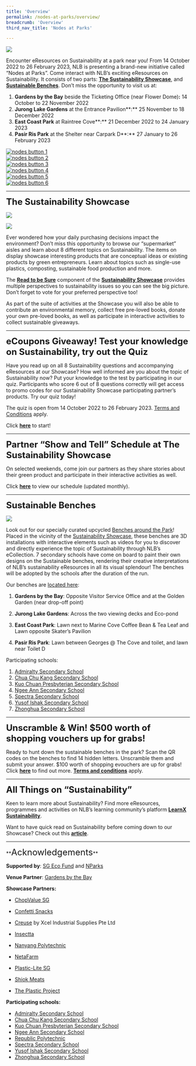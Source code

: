 ```yaml
---
title: 'Overview'
permalink: /nodes-at-parks/overview/
breadcrumb: 'Overview'
third_nav_title: 'Nodes at Parks'

---
```



![](../images/nodes-at-parks-01-min.png)

Encounter eResources on Sustainability at a park near you! From 14 October 2022 to 26 February 2023, NLB is presenting a brand-new initiative called “Nodes at Parks”. Come interact with NLB’s exciting eResources on Sustainability. It consists of two parts: **[The Sustainability Showcase](https://go.gov.sg/rtbs-nodes-showcase)**, and **[Sustainable Benches](https://go.gov.sg/rtbs-nodes-bench)**. Don’t miss the opportunity to visit us at:

1. **Gardens by the Bay** beside the Ticketing Office (near Flower Dome)**:** 14 October to 22 November 2022
2. **Jurong Lake Gardens** at the Entrance Pavilion**:** 25 November to 18 December 2022
3. **East Coast Park** at Raintree Cove**:** 21 December 2022 to 24 January 2023
4. **Pasir Ris Park** at the Shelter near Carpark D**:** 27 January to 26 February 2023



<div>
<div class="row is-multiline">
    <div class="col is-half-desktop is-half-ta
blet">
<a href="#1"><img src="../images/rtbs-nodes-button1.jpg" alt="nodes button 1"></a>
</div>
    <div class="col is-half-desktop is-half-tablet">
<a href="#2"><img src="../images/rtbs-nodes-button2.jpg" alt="nodes button 2"></a>
</div>
    <div class="col is-half-desktop is-half-tablet">
<a href="#3"><img src="../images/rtbs-nodes-button3.jpg" alt="nodes button 3"></a>
</div>    
    <div class="col is-half-desktop is-half-tablet">
<a href="#4"><img src="../images/rtbs-nodes-button4.jpg" alt="nodes button 4"></a>
</div>    
	<div class="col is-half-desktop is-half-tablet">
<a href="53"><img src="../images/rtbs-nodes-button5.jpg" alt="nodes button 5"></a>
</div>    
	<div class="col is-half-desktop is-half-tablet">
<a href="#6"><img src="../images/rtbs-nodes-button6.jpg" alt="nodes button 6"></a>
    </div></div>


<hr>

<a name="1"></a>

**<font size=5>The Sustainability Showcase</font>**


![](../images/nodes-at-parks-02-min.jpg)

![](../images/nodes-at-parks-03-min.png)

Ever wondered how your daily purchasing decisions impact the environment? Don’t miss this opportunity to browse our “supermarket” aisles and learn about 8 different topics on Sustainability. The items on display showcase interesting products that are conceptual ideas or existing products by green entrepreneurs. Learn about topics such as single-use plastics, composting, sustainable food production and more. 

The **[Read to be Sure](/read-to-be-sure/intro/)** component of the **[Sustainability Showcase](https://go.gov.sg/rtbs-nodes-showcase)** provides multiple perspectives to sustainability issues so you can see the big picture. Don’t forget to vote for your preferred perspective too! 

As part of the suite of activities at the Showcase you will also be able to contribute an environmental memory, collect free pre-loved books, donate your own pre-loved books, as well as participate in interactive activities to collect sustainable giveaways. 



<hr>



<a name="2"></a>

**<font size=5>eCoupons Giveaway! Test your knowledge on Sustainability, try out the Quiz</font>**

Have you read up on all 8 Sustainability questions and accompanying eResources at our Showcase? How well informed are you about the topic of Sustainability now? Put your knowledge to the test by participating in our quiz. Participants who score 6 out of 8 questions correctly will get access to promo codes for our Sustainability Showcase participating partner’s products. Try our quiz today! 

The quiz is open from 14 October 2022 to 26 February 2023. [Terms and Conditions](https://go.gov.sg/sustainabilityshowcasequiz-tcs) apply.

Click **[here](https://go.gov.sg/sustainabilityshowcasequiz4)** to start! 



<hr>


<a name="3"></a>

**<font size=5>Partner “Show and Tell” Schedule at The Sustainability Showcase</font>**

On selected weekends, come join our partners as they share stories about their green product and participate in their interactive activities as well. 

Click **[here](https://go.gov.sg/showandtell-monthlyschedule)** to view our schedule (updated monthly).



<hr>

<a name="4"></a>

**<font size=5>Sustainable Benches</font>**

![](../images/nodes-at-parks-05-min.png)



Look out for our specially curated upcycled [Benches around the Park](https://go.gov.sg/rtbs-nodes-bench)! Placed in the vicinity of the [Sustainability Showcase](https://go.gov.sg/rtbs-nodes-showcase), these benches are 3D installations with interactive elements such as videos for you to discover and directly experience the topic of Sustainability through NLB’s eCollection. 7 secondary schools have come on board to paint their own designs on the Sustainable benches, rendering their creative interpretations of NLB’s sustainability eResources in all its visual splendour! The benches will be adopted by the schools after the duration of the run.

 

 

Our benches are [located here](https://go.gov.sg/rtbs-nodes-bench):

1. **Gardens by the Bay**: Opposite Visitor Service Office and at the Golden Garden (near drop-off point)

2. **Jurong Lake Gardens**: Across the two viewing decks and Eco-pond

3. **East Coast Park**: Lawn next to Marine Cove Coffee Bean & Tea Leaf and Lawn opposite Skater’s Pavilion

4. **Pasir Ris Park**: Lawn between Georges @ The Cove and toilet, and lawn near Toilet D

 

Participating schools:

1. [Admiralty Secondary School](https://admiraltysec.moe.edu.sg/)
2. [Chua Chu Kang Secondary School](https://chuachukangsec.moe.edu.sg/)
3. [Kuo Chuan Presbyterian Secondary School](https://kuochuanpresbyteriansec.moe.edu.sg/)
4. [Ngee Ann Secondary School](https://ngeeannsec.moe.edu.sg/)
5. [Spectra Secondary School](https://www.spectra.edu.sg/)
6. [Yusof Ishak Secondary School](https://yusofishaksec.moe.edu.sg/)
7. [Zhonghua Secondary School](https://www.zhonghuasec.moe.edu.sg/)



<HR>
<a name="5"></a> 

**<font size=5>Unscramble & Win! $500 worth of shopping vouchers up for grabs!</font>**

Ready to hunt down the sustainable benches in the park? Scan the QR codes on the benches to find 14 hidden letters. Unscramble them and submit your answer. $100 worth of shopping evouchers are up for grabs! Click **[here](https://go.gov.sg/seekandunscramble4)** to find out more. **[Terms and conditions](https://go.gov.sg/susbenchtc)** apply.

 

<hr>
<a name="6"></a>

<font size=5>**All Things on “Sustainability”**</font>

Keen to learn more about Sustainability? Find more eResources, programmes and activities on NLB’s learning community’s platform **[LearnX Sustainability](https://learning.nlb.gov.sg/sustainability/overview)**. 

Want to have quick read on Sustainability before coming down to our Showcase? Check out this **[article](https://go.gov.sg/nodesatparks-ereads-climatechange)**. 



<hr>
**<font size=5>Acknowledgements</font>** 

**Supported by**: [SG Eco Fund](https://www.mse.gov.sg/sgecofund/) and [NParks](https://www.nparks.gov.sg/)

**Venue Partner**: [Gardens by the Bay](https://www.gardensbythebay.com.sg/)

**Showcase Partners:**

- [ChopValue SG](https://chopvalue.com.sg/)

- [Confetti Snacks](https://www.confettisnacks.com/)

- [Creuse](http://creuse.sg/) by Xcel Industrial Supplies Pte Ltd

- [Insectta](https://www.insectta.com/)

- [Nanyang Polytechnic](https://www.nyp.edu.sg/)

- [NetaFarm](https://www.fairprice.com.sg/brand/netafarm)

- [Plastic-Lite SG](https://plasticlite.sg/)

- [Shiok Meats](https://shiokmeats.com/)

- [The Plastic Project](https://instagram.com/theplasticproject.sg/shop)

  

**Participating schools:**

- [Admiralty Secondary School](https://admiraltysec.moe.edu.sg/)
- [Chua Chu Kang Secondary School](https://chuachukangsec.moe.edu.sg/)
- [Kuo Chuan Presbyterian Secondary School](https://kuochuanpresbyteriansec.moe.edu.sg/)
- [Ngee Ann Secondary School](https://ngeeannsec.moe.edu.sg/)
- [Republic Polytechnic](https://www.rp.edu.sg/)
- [Spectra Secondary School](https://www.spectra.edu.sg/)
- [Yusof Ishak Secondary School](https://yusofishaksec.moe.edu.sg/)
- [Zhonghua Secondary School](https://www.zhonghuasec.moe.edu.sg/)